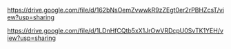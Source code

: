 https://drive.google.com/file/d/162bNsOemZvwwkR9zZEgt0er2rPBHZcsT/view?usp=sharing

https://drive.google.com/file/d/1LDnHfCQtb5xX1JrOwVRDcpU0SvTK1YEH/view?usp=sharing

